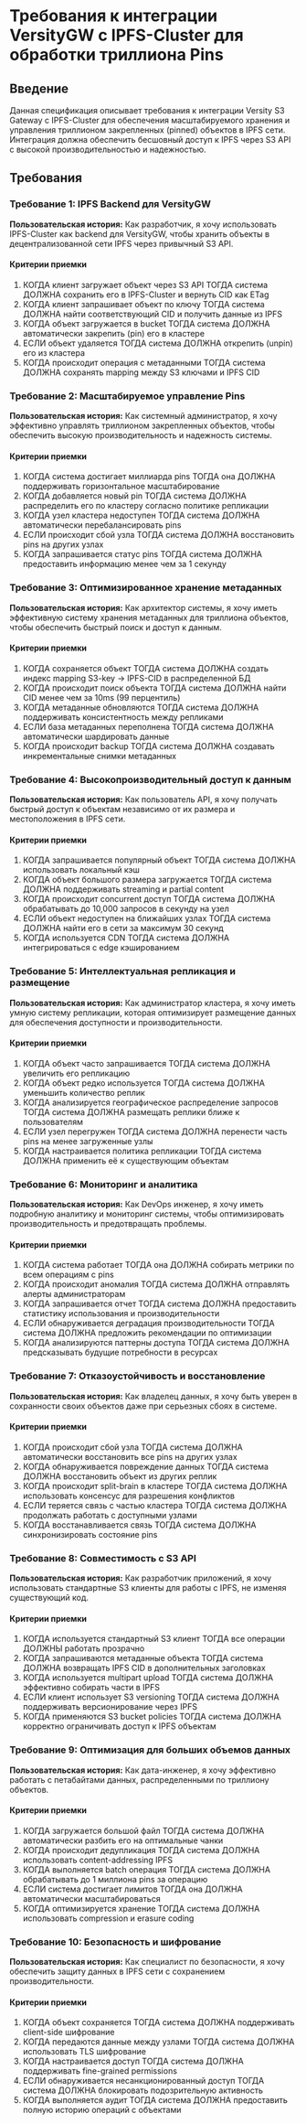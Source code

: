 # Требования к интеграции VersityGW с IPFS-Cluster для обработки триллиона Pins

## Введение

Данная спецификация описывает требования к интеграции Versity S3 Gateway с IPFS-Cluster для обеспечения масштабируемого хранения и управления триллионом закрепленных (pinned) объектов в IPFS сети. Интеграция должна обеспечить бесшовный доступ к IPFS через S3 API с высокой производительностью и надежностью.

## Требования

### Требование 1: IPFS Backend для VersityGW

**Пользовательская история:** Как разработчик, я хочу использовать IPFS-Cluster как backend для VersityGW, чтобы хранить объекты в децентрализованной сети IPFS через привычный S3 API.

#### Критерии приемки

1. КОГДА клиент загружает объект через S3 API ТОГДА система ДОЛЖНА сохранить его в IPFS-Cluster и вернуть CID как ETag
2. КОГДА клиент запрашивает объект по ключу ТОГДА система ДОЛЖНА найти соответствующий CID и получить данные из IPFS
3. КОГДА объект загружается в bucket ТОГДА система ДОЛЖНА автоматически закрепить (pin) его в кластере
4. ЕСЛИ объект удаляется ТОГДА система ДОЛЖНА открепить (unpin) его из кластера
5. КОГДА происходит операция с метаданными ТОГДА система ДОЛЖНА сохранять mapping между S3 ключами и IPFS CID

### Требование 2: Масштабируемое управление Pins

**Пользовательская история:** Как системный администратор, я хочу эффективно управлять триллионом закрепленных объектов, чтобы обеспечить высокую производительность и надежность системы.

#### Критерии приемки

1. КОГДА система достигает миллиарда pins ТОГДА она ДОЛЖНА поддерживать горизонтальное масштабирование
2. КОГДА добавляется новый pin ТОГДА система ДОЛЖНА распределить его по кластеру согласно политике репликации
3. КОГДА узел кластера недоступен ТОГДА система ДОЛЖНА автоматически перебалансировать pins
4. ЕСЛИ происходит сбой узла ТОГДА система ДОЛЖНА восстановить pins на других узлах
5. КОГДА запрашивается статус pins ТОГДА система ДОЛЖНА предоставить информацию менее чем за 1 секунду

### Требование 3: Оптимизированное хранение метаданных

**Пользовательская история:** Как архитектор системы, я хочу иметь эффективную систему хранения метаданных для триллиона объектов, чтобы обеспечить быстрый поиск и доступ к данным.

#### Критерии приемки

1. КОГДА сохраняется объект ТОГДА система ДОЛЖНА создать индекс mapping S3-key → IPFS-CID в распределенной БД
2. КОГДА происходит поиск объекта ТОГДА система ДОЛЖНА найти CID менее чем за 10ms (99 перцентиль)
3. КОГДА метаданные обновляются ТОГДА система ДОЛЖНА поддерживать консистентность между репликами
4. ЕСЛИ база метаданных переполнена ТОГДА система ДОЛЖНА автоматически шардировать данные
5. КОГДА происходит backup ТОГДА система ДОЛЖНА создавать инкрементальные снимки метаданных

### Требование 4: Высокопроизводительный доступ к данным

**Пользовательская история:** Как пользователь API, я хочу получать быстрый доступ к объектам независимо от их размера и местоположения в IPFS сети.

#### Критерии приемки

1. КОГДА запрашивается популярный объект ТОГДА система ДОЛЖНА использовать локальный кэш
2. КОГДА объект большого размера загружается ТОГДА система ДОЛЖНА поддерживать streaming и partial content
3. КОГДА происходит concurrent доступ ТОГДА система ДОЛЖНА обрабатывать до 10,000 запросов в секунду на узел
4. ЕСЛИ объект недоступен на ближайших узлах ТОГДА система ДОЛЖНА найти его в сети за максимум 30 секунд
5. КОГДА используется CDN ТОГДА система ДОЛЖНА интегрироваться с edge кэшированием

### Требование 5: Интеллектуальная репликация и размещение

**Пользовательская история:** Как администратор кластера, я хочу иметь умную систему репликации, которая оптимизирует размещение данных для обеспечения доступности и производительности.

#### Критерии приемки

1. КОГДА объект часто запрашивается ТОГДА система ДОЛЖНА увеличить его репликацию
2. КОГДА объект редко используется ТОГДА система ДОЛЖНА уменьшить количество реплик
3. КОГДА анализируется географическое распределение запросов ТОГДА система ДОЛЖНА размещать реплики ближе к пользователям
4. ЕСЛИ узел перегружен ТОГДА система ДОЛЖНА перенести часть pins на менее загруженные узлы
5. КОГДА настраивается политика репликации ТОГДА система ДОЛЖНА применить её к существующим объектам

### Требование 6: Мониторинг и аналитика

**Пользовательская история:** Как DevOps инженер, я хочу иметь подробную аналитику и мониторинг системы, чтобы оптимизировать производительность и предотвращать проблемы.

#### Критерии приемки

1. КОГДА система работает ТОГДА она ДОЛЖНА собирать метрики по всем операциям с pins
2. КОГДА происходит аномалия ТОГДА система ДОЛЖНА отправлять алерты администраторам
3. КОГДА запрашивается отчет ТОГДА система ДОЛЖНА предоставить статистику использования и производительности
4. ЕСЛИ обнаруживается деградация производительности ТОГДА система ДОЛЖНА предложить рекомендации по оптимизации
5. КОГДА анализируются паттерны доступа ТОГДА система ДОЛЖНА предсказывать будущие потребности в ресурсах

### Требование 7: Отказоустойчивость и восстановление

**Пользовательская история:** Как владелец данных, я хочу быть уверен в сохранности своих объектов даже при серьезных сбоях в системе.

#### Критерии приемки

1. КОГДА происходит сбой узла ТОГДА система ДОЛЖНА автоматически восстановить все pins на других узлах
2. КОГДА обнаруживается повреждение данных ТОГДА система ДОЛЖНА восстановить объект из других реплик
3. КОГДА происходит split-brain в кластере ТОГДА система ДОЛЖНА использовать консенсус для разрешения конфликтов
4. ЕСЛИ теряется связь с частью кластера ТОГДА система ДОЛЖНА продолжать работать с доступными узлами
5. КОГДА восстанавливается связь ТОГДА система ДОЛЖНА синхронизировать состояние pins

### Требование 8: Совместимость с S3 API

**Пользовательская история:** Как разработчик приложений, я хочу использовать стандартные S3 клиенты для работы с IPFS, не изменяя существующий код.

#### Критерии приемки

1. КОГДА используется стандартный S3 клиент ТОГДА все операции ДОЛЖНЫ работать прозрачно
2. КОГДА запрашиваются метаданные объекта ТОГДА система ДОЛЖНА возвращать IPFS CID в дополнительных заголовках
3. КОГДА используется multipart upload ТОГДА система ДОЛЖНА эффективно собирать части в IPFS
4. ЕСЛИ клиент использует S3 versioning ТОГДА система ДОЛЖНА поддерживать версионирование через IPFS
5. КОГДА применяются S3 bucket policies ТОГДА система ДОЛЖНА корректно ограничивать доступ к IPFS объектам

### Требование 9: Оптимизация для больших объемов данных

**Пользовательская история:** Как дата-инженер, я хочу эффективно работать с петабайтами данных, распределенными по триллиону объектов.

#### Критерии приемки

1. КОГДА загружается большой файл ТОГДА система ДОЛЖНА автоматически разбить его на оптимальные чанки
2. КОГДА происходит дедупликация ТОГДА система ДОЛЖНА использовать content-addressing IPFS
3. КОГДА выполняется batch операция ТОГДА система ДОЛЖНА обрабатывать до 1 миллиона pins за операцию
4. ЕСЛИ система достигает лимитов ТОГДА она ДОЛЖНА автоматически масштабироваться
5. КОГДА оптимизируется хранение ТОГДА система ДОЛЖНА использовать compression и erasure coding

### Требование 10: Безопасность и шифрование

**Пользовательская история:** Как специалист по безопасности, я хочу обеспечить защиту данных в IPFS сети с сохранением производительности.

#### Критерии приемки

1. КОГДА объект сохраняется ТОГДА система ДОЛЖНА поддерживать client-side шифрование
2. КОГДА передаются данные между узлами ТОГДА система ДОЛЖНА использовать TLS шифрование
3. КОГДА настраивается доступ ТОГДА система ДОЛЖНА поддерживать fine-grained permissions
4. ЕСЛИ обнаруживается несанкционированный доступ ТОГДА система ДОЛЖНА блокировать подозрительную активность
5. КОГДА выполняется аудит ТОГДА система ДОЛЖНА предоставить полную историю операций с объектами